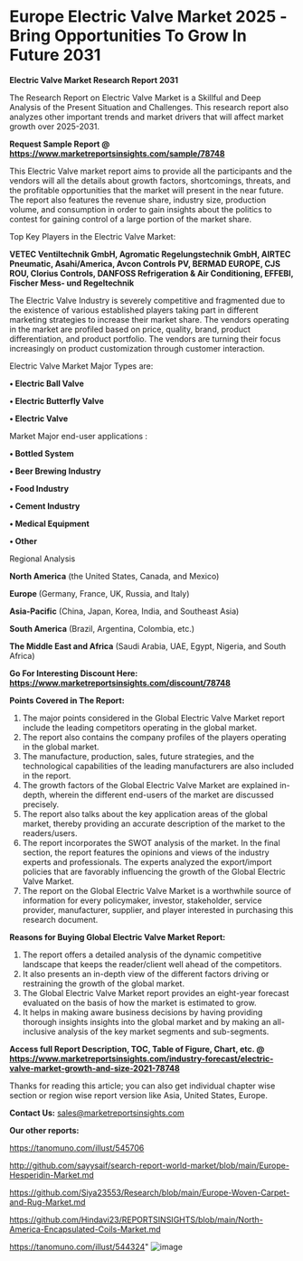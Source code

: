 # Europe Electric Valve Market 2025 -Bring Opportunities To Grow In Future 2031

<strong>Electric Valve Market Research Report 2031</strong>

The Research Report on Electric Valve Market is a Skillful and Deep Analysis of the Present Situation and Challenges. This research report also analyzes other important trends and market drivers that will affect market growth over 2025-2031.

<strong>Request Sample Report @ <a href=https://www.marketreportsinsights.com/sample/78748>https://www.marketreportsinsights.com/sample/78748</a></strong>

This Electric Valve market report aims to provide all the participants and the vendors will all the details about growth factors, shortcomings, threats, and the profitable opportunities that the market will present in the near future. The report also features the revenue share, industry size, production volume, and consumption in order to gain insights about the politics to contest for gaining control of a large portion of the market share.

Top Key Players in the Electric Valve Market:

<strong>VETEC Ventiltechnik GmbH, Agromatic Regelungstechnik GmbH, AIRTEC Pneumatic, Asahi/America, Avcon Controls PV, BERMAD EUROPE, CJS ROU, Clorius Controls, DANFOSS Refrigeration & Air Conditioning, EFFEBI, Fischer Mess- und Regeltechnik</strong>

The Electric Valve Industry is severely competitive and fragmented due to the existence of various established players taking part in different marketing strategies to increase their market share. The vendors operating in the market are profiled based on price, quality, brand, product differentiation, and product portfolio. The vendors are turning their focus increasingly on product customization through customer interaction.

Electric Valve Market Major Types are:

<strong>• Electric Ball Valve

• Electric Butterfly Valve

• Electric Valve</strong>

Market Major end-user applications :

<strong>• Bottled System

• Beer Brewing Industry

• Food Industry

• Cement Industry

• Medical Equipment

• Other</strong>

Regional Analysis

</u><strong><b>North America</b></strong> (the United States, Canada, and Mexico)

<strong><b>Europe </b></strong>(Germany, France, UK, Russia, and Italy)

<strong><b>Asia-Pacific</b></strong> (China, Japan, Korea, India, and Southeast Asia)

<strong><b>South America</b></strong> (Brazil, Argentina, Colombia, etc.)

<strong><b>The Middle East and Africa</b></strong> (Saudi Arabia, UAE, Egypt, Nigeria, and South Africa)

<strong>Go For Interesting Discount Here: <a href=https://www.marketreportsinsights.com/discount/78748>https://www.marketreportsinsights.com/discount/78748</a></strong>

<strong>Points Covered in The Report:</strong>
<ol>
  <li>The major points considered in the Global Electric Valve Market report include the leading competitors operating in the global market.</li>
  <li>The report also contains the company profiles of the players operating in the global market.</li>
  <li>The manufacture, production, sales, future strategies, and the technological capabilities of the leading manufacturers are also included in the report.</li>
  <li>The growth factors of the Global Electric Valve Market are explained in-depth, wherein the different end-users of the market are discussed precisely.</li>
  <li>The report also talks about the key application areas of the global market, thereby providing an accurate description of the market to the readers/users.</li>
  <li>The report incorporates the SWOT analysis of the market. In the final section, the report features the opinions and views of the industry experts and professionals. The experts analyzed the export/import policies that are favorably influencing the growth of the Global Electric Valve Market.</li>
  <li>The report on the Global Electric Valve Market is a worthwhile source of information for every policymaker, investor, stakeholder, service provider, manufacturer, supplier, and player interested in purchasing this research document.</li>
</ol>
<strong>Reasons for Buying Global Electric Valve Market Report:</strong>

<ol>
  <li>The report offers a detailed analysis of the dynamic competitive landscape that keeps the reader/client well ahead of the competitors.</li>
  <li>It also presents an in-depth view of the different factors driving or restraining the growth of the global market.</li>
  <li>The Global Electric Valve Market report provides an eight-year forecast evaluated on the basis of how the market is estimated to grow.</li>
  <li>It helps in making aware business decisions by having providing thorough insights insights into the global market and by making an all-inclusive analysis of the key market segments and sub-segments.</li>
</ol>
<strong>Access full Report Description, TOC, Table of Figure, Chart, etc. @ <a href=https://www.marketreportsinsights.com/industry-forecast/electric-valve-market-growth-and-size-2021-78748>https://www.marketreportsinsights.com/industry-forecast/electric-valve-market-growth-and-size-2021-78748</a></strong>


Thanks for reading this article; you can also get individual chapter wise section or region wise report version like Asia, United States, Europe.

<strong>Contact Us:</strong>
sales@marketreportsinsights.com

<strong>Our other reports:</strong>

<a href=https://tanomuno.com/illust/545706>https://tanomuno.com/illust/545706</a>

<a href=http://github.com/sayysaif/search-report-world-market/blob/main/Europe-Hesperidin-Market.md>http://github.com/sayysaif/search-report-world-market/blob/main/Europe-Hesperidin-Market.md</a>

<a href=https://github.com/Siya23553/Research/blob/main/Europe-Woven-Carpet-and-Rug-Market.md>https://github.com/Siya23553/Research/blob/main/Europe-Woven-Carpet-and-Rug-Market.md</a>

<a href=https://github.com/Hindavi23/REPORTSINSIGHTS/blob/main/North-America-Encapsulated-Coils-Market.md>https://github.com/Hindavi23/REPORTSINSIGHTS/blob/main/North-America-Encapsulated-Coils-Market.md</a>

<a href=https://tanomuno.com/illust/544324>https://tanomuno.com/illust/544324</a>"
![image](https://github.com/user-attachments/assets/27af8bc0-b75b-4784-bb65-ee89da940645)
